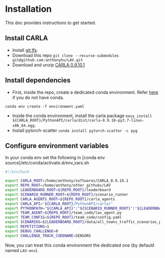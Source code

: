 # Installation

This doc provides instructions to get started.

## Install CARLA
* Install [git lfs](https://git-lfs.github.com/).
* Download this repo `git clone --recurse-submodules git@github.com:anthonyhu/LAV.git`
* Download and unzip [CARLA 0.9.10.1](https://carla-releases.s3.eu-west-3.amazonaws.com/Linux/CARLA_0.9.10.1.tar.gz)

## Install dependencies
* First, inside the repo, create a dedicated conda environment. Refer [here](https://www.anaconda.com/products/individual#Downloads) if you do not have conda.
```
conda env create -f environment.yaml
```
* Inside the conda environment, install the carla package `easy_install ${CARLA_ROOT}/PythonAPI/carla/dist/carla-0.9.10-py3.7-linux-x86_64.egg`.
* Install pytorch-scatter `conda install pytorch-scatter -c pyg`

## Configure environment variables

In your conda env set the following in [conda env source]/etc/conda/activate.d/env_vars.sh
```bash
#!/bin/bash

export CARLA_ROOT=/home/anthony/softwares/CARLA_0.9.10.1
export REPO_ROOT=/home/anthony/other_githubs/LAV
export LEADERBOARD_ROOT=${REPO_ROOT}/leaderboard
export SCENARIO_RUNNER_ROOT=${REPO_ROOT}/scenario_runner
export CARLA_AGENTS_ROOT=${REPO_ROOT}/carla_agents
export CARLA_API="${CARLA_ROOT}/PythonAPI/carla/"
export PYTHONPATH="${CARLA_API}":"${SCENARIO_RUNNER_ROOT}":"${LEADERBOARD_ROOT}":"${CARLA_AGENTS_ROOT}"
export TEAM_AGENT=${REPO_ROOT}/team_code/lav_agent.py
export TEAM_CONFIG=${REPO_ROOT}/team_code/config.yaml
export SCENARIOS=${LEADERBOARD_ROOT}/data/all_towns_traffic_scenarios_public.json
export REPETITIONS=1
export DEBUG_CHALLENGE=0
export CHALLENGE_TRACK_CODENAME=SENSORS
```

Now, you can treat this conda environment the dedicated one (by defauld named `LAV-env`).
